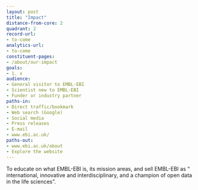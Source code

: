 ```yaml
---
layout: post
title: "Impact"
distance-from-core: 2
quadrant: 2
record-url:
- to-come
analytics-url:
- to-come
constituent-pages:
- /about/our-impact
goals:
- 1. x
audience:
- General visitor to EMBL-EBI
- Scientist new to EMBL-EBI
- Funder or industry partner
paths-in:
- Direct traffic/bookmark
- Web search (Google)
- Social media
- Press releases
- E-mail
- www.ebi.ac.uk/
paths-out:
- www.ebi.ac.uk/about
- Explore the website
---
```


To educate on what EMBL-EBI is, its mission areas, and sell EMBL-EBI as “ international, innovative and interdisciplinary, and a champion of open data in the life sciences”.
